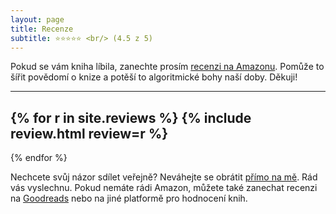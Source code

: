 ```yaml
---
layout: page
title: Recenze
subtitle: ⭐⭐⭐⭐⭐ <br/> (4.5 z 5)
---
```


Pokud se vám kniha líbila, zanechte prosím [recenzi na Amazonu][amazon]. Pomůže 
to šířit povědomí o knize a potěší to algoritmické bohy naší doby. Děkuji!

---

{% for r in site.reviews %}
{% include review.html review=r %}
---
{% endfor %}

Nechcete svůj názor sdílet veřejně? Neváhejte se obrátit [přímo na mě][contact]. 
Rád vás vyslechnu. Pokud nemáte rádi Amazon, můžete také zanechat recenzi na 
[Goodreads][goodreads] nebo na jiné platformě pro hodnocení knih.

[amazon]: https://amzn.to/2VXmQgp
[contact]: https://dergigi.com/contact
[goodreads]: https://www.goodreads.com/book/show/50376693-21-lessons
